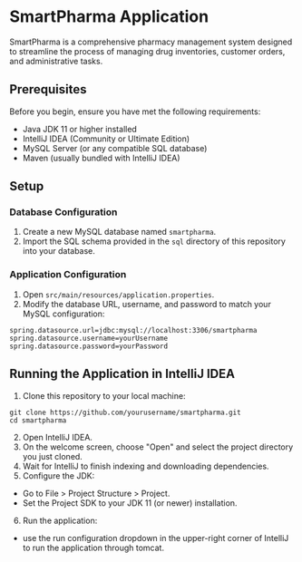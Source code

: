 # SmartPharma Application

SmartPharma is a comprehensive pharmacy management system designed to streamline the process of managing drug inventories, customer orders, and administrative tasks.

## Prerequisites

Before you begin, ensure you have met the following requirements:
- Java JDK 11 or higher installed
- IntelliJ IDEA (Community or Ultimate Edition)
- MySQL Server (or any compatible SQL database)
- Maven (usually bundled with IntelliJ IDEA)

## Setup

### Database Configuration

1. Create a new MySQL database named `smartpharma`.
2. Import the SQL schema provided in the `sql` directory of this repository into your database.

### Application Configuration

1. Open `src/main/resources/application.properties`.
2. Modify the database URL, username, and password to match your MySQL configuration:

```properties
spring.datasource.url=jdbc:mysql://localhost:3306/smartpharma
spring.datasource.username=yourUsername
spring.datasource.password=yourPassword
```
## Running the Application in IntelliJ IDEA
1. Clone this repository to your local machine:
```
git clone https://github.com/yourusername/smartpharma.git
cd smartpharma
```
2. Open IntelliJ IDEA.
3. On the welcome screen, choose "Open" and select the project directory you just cloned.
4. Wait for IntelliJ to finish indexing and downloading dependencies.
5. Configure the JDK:
- Go to File > Project Structure > Project.
- Set the Project SDK to your JDK 11 (or newer) installation.
6. Run the application:
- use the run configuration dropdown in the upper-right corner of IntelliJ to run the application through tomcat.

